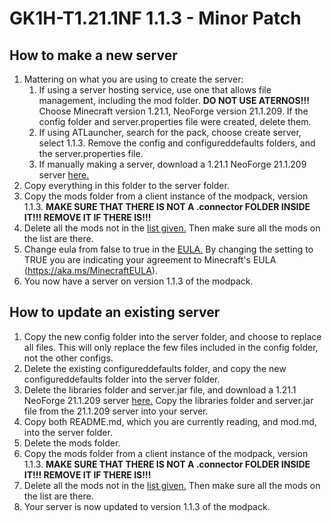 # GK1H-T1.21.1NF 1.1.3 - Minor Patch  
## How to make a new server  
1. Mattering on what you are using to create the server:  
   1. If using a server hosting service, use one that allows file management, including the mod folder. **DO NOT USE ATERNOS!!!** Choose Minecraft version 1.21.1, NeoForge version 21.1.209. If the config folder and server.properties file were created, delete them.  
   2. If using ATLauncher, search for the pack, choose create server, select 1.1.3. Remove the config and configureddefaults folders, and the server.properties file.  
   3. If manually making a server, download a 1.21.1 NeoForge 21.1.209 server [here.](https://maven.neoforged.net/releases/net/neoforged/neoforge/21.1.209/neoforge-21.1.209-installer.jar)  
2. Copy everything in this folder to the server folder.  
3. Copy the mods folder from a client instance of the modpack, version 1.1.3. **MAKE SURE THAT THERE IS NOT A .connector FOLDER INSIDE IT!!! REMOVE IT IF THERE IS!!!**  
4. Delete all the mods not in the [list given.](mods.md) Then make sure all the mods on the list are there.  
5. Change eula from false to true in the [EULA.](eula.txt) By changing the setting to TRUE you are indicating your agreement to Minecraft's EULA (https://aka.ms/MinecraftEULA).  
6. You now have a server on version 1.1.3 of the modpack.  
## How to update an existing server  
1. Copy the new config folder into the server folder, and choose to replace all files. This will only replace the few files included in the config folder, not the other configs.  
2. Delete the existing configureddefaults folder, and copy the new configureddefaults folder into the server folder.  
3. Delete the libraries folder and server.jar file, and download a 1.21.1 NeoForge 21.1.209 server [here.](https://maven.neoforged.net/releases/net/neoforged/neoforge/21.1.209/neoforge-21.1.209-installer.jar) Copy the libraries folder and server.jar file from the 21.1.209 server into your server.  
4. Copy both README.md, which you are currently reading, and mod.md, into the server folder.  
5. Delete the mods folder.  
6. Copy the mods folder from a client instance of the modpack, version 1.1.3. **MAKE SURE THAT THERE IS NOT A .connector FOLDER INSIDE IT!!! REMOVE IT IF THERE IS!!!**  
7. Delete all the mods not in the [list given.](mods.md) Then make sure all the mods on the list are there.  
8. Your server is now updated to version 1.1.3 of the modpack.
